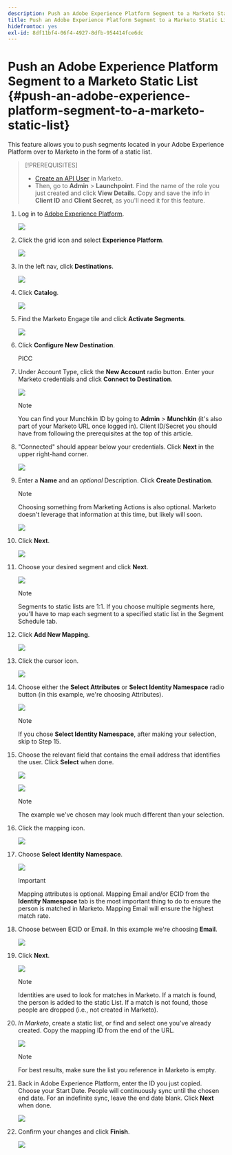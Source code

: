 ```yaml
---
description: Push an Adobe Experience Platform Segment to a Marketo Static List - Marketo Docs - Product Documentation
title: Push an Adobe Experience Platform Segment to a Marketo Static List
hidefromtoc: yes
exl-id: 8df11bf4-06f4-4927-8dfb-954414fce6dc
---
```

# Push an Adobe Experience Platform Segment to a Marketo Static List {#push-an-adobe-experience-platform-segment-to-a-marketo-static-list}

This feature allows you to push segments located in your Adobe Experience Platform over to Marketo in the form of a static list.

>[!PREREQUISITES]
>
>* [Create an API User](/help/marketo/product-docs/administration/users-and-roles/create-an-api-only-user.md) in Marketo.
>* Then, go to **Admin** > **Launchpoint**. Find the name of the role you just created and click **View Details**. Copy and save the info in **Client ID** and **Client Secret**, as you'll need it for this feature.

1. Log in to [Adobe Experience Platform](https://experience.adobe.com/).

   ![](assets/push-an-adobe-experience-platform-segment-to-a-marketo-static-list-1.png)

1. Click the grid icon and select **Experience Platform**.

   ![](assets/push-an-adobe-experience-platform-segment-to-a-marketo-static-list-2.png)

1. In the left nav, click **Destinations**.

   ![](assets/push-an-adobe-experience-platform-segment-to-a-marketo-static-list-3.png)

1. Click **Catalog**.

   ![](assets/push-an-adobe-experience-platform-segment-to-a-marketo-static-list-4.png)

1. Find the Marketo Engage tile and click **Activate Segments**.

   ![](assets/push-an-adobe-experience-platform-segment-to-a-marketo-static-list-5.png)

1. Click **Configure New Destination**.

   PICC

1. Under Account Type, click the **New Account** radio button. Enter your Marketo credentials and click **Connect to Destination**.

   ![](assets/push-an-adobe-experience-platform-segment-to-a-marketo-static-list-6.png)

   >[!NOTE]
   >
   >You can find your Munchkin ID by going to **Admin** > **Munchkin** (it's also part of your Marketo URL once logged in). Client ID/Secret you should have from following the prerequisites at the top of this article.

1. "Connected" should appear below your credentials. Click **Next** in the upper right-hand corner.

   ![](assets/push-an-adobe-experience-platform-segment-to-a-marketo-static-list-7.png)

1. Enter a **Name** and an _optional_ Description. Click **Create Destination**.

   >[!NOTE]
   >
   >Choosing something from Marketing Actions is also optional. Marketo doesn't leverage that information at this time, but likely will soon.

   ![](assets/push-an-adobe-experience-platform-segment-to-a-marketo-static-list-8.png)

1. Click **Next**.

   ![](assets/push-an-adobe-experience-platform-segment-to-a-marketo-static-list-9.png)

1. Choose your desired segment and click **Next**.

   ![](assets/push-an-adobe-experience-platform-segment-to-a-marketo-static-list-10.png)

   >[!NOTE]
   >
   >Segments to static lists are 1:1. If you choose multiple segments here, you'll have to map each segment to a specified static list in the Segment Schedule tab.

1. Click **Add New Mapping**.

   ![](assets/push-an-adobe-experience-platform-segment-to-a-marketo-static-list-11.png)

1. Click the cursor icon.

   ![](assets/push-an-adobe-experience-platform-segment-to-a-marketo-static-list-12.png)

1. Choose either the **Select Attributes** or **Select Identity Namespace** radio button (in this example, we're choosing Attributes).

   ![](assets/push-an-adobe-experience-platform-segment-to-a-marketo-static-list-13.png)

   >[!NOTE]
   >
   >If you chose **Select Identity Namespace**, after making your selection, skip to Step 15.

1. Choose the relevant field that contains the email address that identifies the user. Click **Select** when done.

   ![](assets/push-an-adobe-experience-platform-segment-to-a-marketo-static-list-14.png)

   ![](assets/push-an-adobe-experience-platform-segment-to-a-marketo-static-list-15.png)

   >[!NOTE]
   >
   >The example we've chosen may look much different than your selection.

1. Click the mapping icon.

   ![](assets/push-an-adobe-experience-platform-segment-to-a-marketo-static-list-16.png)

1. Choose **Select Identity Namespace**.

   ![](assets/push-an-adobe-experience-platform-segment-to-a-marketo-static-list-17.png)

   >[!IMPORTANT]
   >
   >Mapping attributes is optional. Mapping Email and/or ECID from the **Identity Namespace** tab is the most important thing to do to ensure the person is matched in Marketo. Mapping Email will ensure the highest match rate.

1. Choose between ECID or Email. In this example we're choosing **Email**.

   ![](assets/push-an-adobe-experience-platform-segment-to-a-marketo-static-list-18.png)

1. Click **Next**.

   ![](assets/push-an-adobe-experience-platform-segment-to-a-marketo-static-list-19.png)

   >[!NOTE]
   >
   >Identities are used to look for matches in Marketo. If a match is found, the person is added to the static List. If a match is not found, those people are dropped (i.e., not created in Marketo).

1. _In Marketo_, create a static list, or find and select one you've already created. Copy the mapping ID from the end of the URL.

   ![](assets/push-an-adobe-experience-platform-segment-to-a-marketo-static-list-20.png)

   >[!NOTE]
   >
   >For best results, make sure the list you reference in Marketo is empty.

1. Back in Adobe Experience Platform, enter the ID you just copied. Choose your Start Date. People will continuously sync until the chosen end date. For an indefinite sync, leave the end date blank. Click **Next** when done.

   ![](assets/push-an-adobe-experience-platform-segment-to-a-marketo-static-list-21.png)

1. Confirm your changes and click **Finish**.

   ![](assets/push-an-adobe-experience-platform-segment-to-a-marketo-static-list-22.png)

